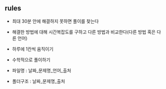 ## rules
- 최대 30분 안에 해결하지 못하면 풀이를 찾는다
- 해결한 방법에 대해 시간복잡도를 구하고 다른 방법과 비교한다(다른 방법 혹은 다른 언어)
- 하루에 1칸씩 움직이기
- 수학적으로 풀이하기

- 파일명 : 날짜_문제명_언어_출처
- 폴더구조 : 날짜_문제명_출처